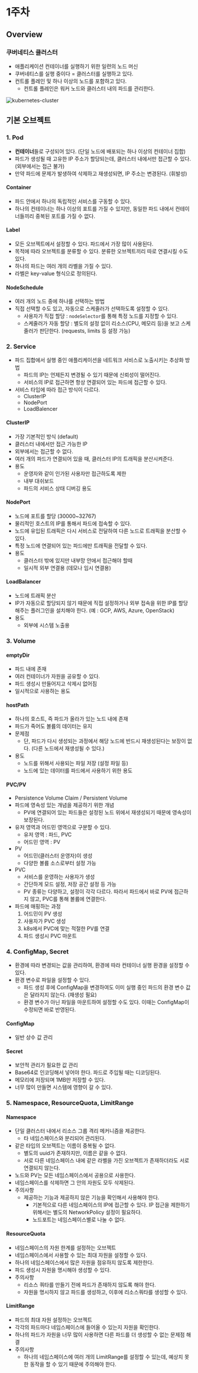 # 1주차

## Overview

### 쿠버네티스 클러스터

- 애플리케이션 컨테이너를 실행하기 위한 일련의 노드 머신
- 쿠버네티스를 실행 중이다 = 클러스터를 실행하고 있다.
- 컨트롤 플레인 및 하나 이상의 노드를 포함하고 있다.
  - 컨트롤 플레인은 워커 노드와 클러스터 내의 파드를 관리한다.

![kubernetes-cluster](/images/kubernetes-basic-inflearn/kubernetes-cluster.png)

## 기본 오브젝트

### 1. Pod

- **컨테이너**들로 구성되어 있다. (단일 노드에 배포되는 하나 이상의 컨테이너 집합)
- 파드가 생성될 때 고유한 IP 주소가 할당되는데, 클러스터 내에서만 접근할 수 있다. (외부에서는 접근 불가)
- 만약 파드에 문제가 발생하여 삭제하고 재생성되면, IP 주소는 변경된다. (휘발성)

#### Container

- 파드 안에서 하나의 독립적인 서비스를 구동할 수 있다.
- 하나의 컨테이너는 하나 이상의 포트를 가질 수 있지만, 동일한 파드 내에서 컨테이너들끼리 중복된 포트를 가질 수 없다.

#### Label

- 모든 오브젝트에서 설정할 수 있다. 파드에서 가장 많이 사용된다.
- 목적에 따라 오브젝트를 분류할 수 있다. 분류한 오브젝트끼리 따로 연결시킬 수도 있다.
- 하나의 파드는 여러 개의 라벨을 가질 수 있다.
- 라벨은 key-value 형식으로 정의된다.

#### NodeSchedule

- 여러 개의 노드 중에 하나를 선택하는 방법
- 직접 선택할 수도 있고, 자동으로 스케줄러가 선택하도록 설정할 수 있다.
    - 사용자가 직접 할당 : `nodeSelector`를 통해 특정 노드를 지정할 수 있다.
    - 스케줄러가 자동 할당 : 별도의 설정 없이 리소스(CPU, 메모리 등)을 보고 스케줄러가 판단한다. (requests, limits 등 설정 가능)

### 2. Service

- 파드 집합에서 실행 중인 애플리케이션을 네트워크 서비스로 노출시키는 추상화 방법
  - 파드의 IP는 언제든지 변경될 수 있기 때문에 신뢰성이 떨어진다.
  - 서비스의 IP로 접근하면 항상 연결되어 있는 파드에 접근할 수 있다.
- 서비스 타입에 따라 접근 방식이 다르다.
  - ClusterIP
  - NodePort
  - LoadBalencer

#### ClusterIP

- 가장 기본적인 방식 (default)
- 클러스터 내에서만 접근 가능한 IP
- 외부에서는 접근할 수 없다.
- 여러 개의 파드가 연결되어 있을 때, 클러스터 IP의 트래픽을 분산시켜준다.
- 용도
    - 운영자와 같이 인가된 사용자만 접근하도록 제한
    - 내부 대쉬보드
    - 파드의 서비스 상태 디버깅 용도

#### NodePort

- 노드에 포트를 할당 (30000~32767)
- 물리적인 호스트의 IP를 통해서 파드에 접속할 수 있다.
- 노드에 유입된 트래픽은 다시 서비스로 전달하여 다른 노드로 트래픽을 분산할 수 있다.
- 특정 노드에 연결되어 있는 파드에만 트래픽을 전달할 수 있다.
- 용도
    - 클러스터 밖에 있지만 내부망 안에서 접근해야 할때
    - 일시적 외부 연결용 (데모나 임시 연결용)

#### LoadBalancer

- 노드에 트래픽 분산
- IP가 자동으로 할당되지 않기 때문에 직접 설정하거나 외부 접속을 위한 IP를 할당해주는 플러그인을 설치해야 한다. (예 : GCP, AWS, Azure, OpenStack)
- 용도
    - 외부에 시스템 노출용

### 3. Volume

#### emptyDir

- 파드 내에 존재
- 여러 컨테이너가 자원을 공유할 수 있다.
- 파드 생성시 만들어지고 삭제시 없어짐
- 일시적으로 사용하는 용도

#### hostPath

- 하나의 호스트, 즉 파드가 올라가 있는 노드 내에 존재
- 파드가 죽어도 볼륨의 데이터는 유지
- 문제점
    - 단, 파드가 다시 생성되는 과정에서 해당 노드에 반드시 재생성된다는 보장이 없다. (다른 노드에서 재생성될 수 있다.)
- 용도
  - 노드를 위해서 사용되는 파일 저장 (설정 파일 등)
  - 노드에 있는 데이터를 파드에서 사용하기 위한 용도

#### PVC/PV

- Persistence Volume Claim / Persistent Volume
- 파드에 영속성 있는 개념을 제공하기 위한 개념
  - PV에 연결되어 있는 파드들은 설정된 노드 위에서 재생성되기 때문에 영속성이 보장된다.
- 유저 영역과 어드민 영역으로 구분할 수 있다.
    - 유저 영역 : 파드, PVC
    - 어드민 영역 : PV
- PV
  - 어드민(클러스터 운영자)이 생성
  - 다양한 볼륨 소스로부터 설정 가능
- PVC
  - 서비스를 운영하는 사용자가 생성
  - 간단하게 모드 설정, 저장 공간 설정 등 가능
  - PV 종류는 다양하고, 설정이 각각 다르다. 따라서 파드에서 바로 PV에 접근하지 않고, PVC를 통해 볼륨에 연결한다.
- 파드에 매핑하는 과정
  1. 어드민이 PV 생성
  2. 사용자가 PVC 생성
  3. k8s에서 PVC에 맞는 적절한 PV를 연결
  4. 파드 생성시 PVC 마운트

### 4. ConfigMap, Secret

- 환경에 따라 변경되는 값을 관리하여, 환경에 따라 컨테이너 실행 환경을 설정할 수 있다.
- 환경 변수로 파일을 설정할 수 있다.
    - 파드 생성 후에 ConfigMap을 변경하여도 이미 실행 중인 파드의 환경 변수 값은 달라지지 않는다. (재생성 필요)
    - 환경 변수가 아닌 파일을 마운트하여 설정할 수도 있다. 이때는 ConfigMap이 수정되면 바로 반영된다.

#### ConfigMap

- 일반 상수 값 관리

#### Secret

- 보안적 관리가 필요한 값 관리
- Base64로 인코딩해서 넣어야 한다. 파드로 주입될 때는 디코딩된다.
- 메모리에 저장되며 1MB만 저장할 수 있다.
- 너무 많이 만들면 시스템에 영향이 갈 수 있다.


### 5. Namespace, ResourceQuota, LimitRange

#### Namespace

- 단일 클러스터 내에서 리소스 그룹 격리 메커니즘을 제공한다.
  - 타 네임스페이스와 분리되어 관리된다. 
- 같은 타입의 오브젝트는 이름이 중복될 수 없다.
  - 별도의 uuid가 존재하지만, 이름은 같을 수 없다.
  - 서로 다른 네임스페이스 내에 같은 라벨을 가진 오브젝트가 존재하더라도 서로 연결되지 않는다.
- 노드와 PV는 모든 네임스페이스에서 공용으로 사용한다.
- 네임스페이스를 삭제하면 그 안의 자원도 모두 삭제된다.
- 주의사항
    - 제공하는 기능과 제공하지 않은 기능을 확인해서 사용해야 한다. 
        - 기본적으로 다른 네임스페이스의 IP에 접근할 수 있다. IP 접근을 제한하기 위해서는 별도의 NetworkPolicy 설정이 필요하다.
        - 노드포트는 네임스페이스별로 나눌 수 없다.

#### ResourceQuota

- 네임스페이스의 자원 한계를 설정하는 오브젝트
- 네임스페이스에서 사용할 수 있는 최대 자원을 설정할 수 있다. 
- 하나의 네임스페이스에서 많은 자원을 점유하지 않도록 제한한다.
- 파드 생성시 자원을 명시해야 생성할 수 있다.
- 주의사항
    - 리소스 쿼타를 만들기 전에 파드가 존재하지 않도록 해야 한다. 
    - 자원을 명시하지 않고 파드를 생성하고, 이후에 리소스쿼타를 생성할 수 있다.

#### LimitRange

- 파드의 최대 자원 설정하는 오브젝트
- 각각의 파드마다 네임스페이스에 들어올 수 있는지 자원을 확인한다.
- 하나의 파드가 자원을 너무 많이 사용하면 다른 파드를 더 생성할 수 없는 문제점 해결
- 주의사항
    - 하나의 네임스페이스에 여러 개의 LimitRange를 설정할 수 있는데, 예상치 못한 동작을 할 수 있기 때문에 주의해야 한다. 
